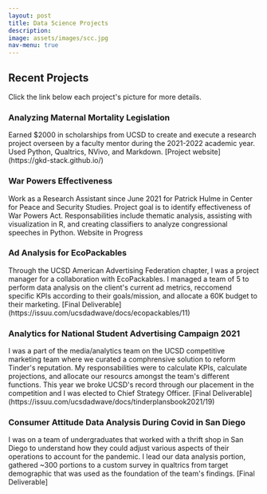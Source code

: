 ```yaml
---
layout: post
title: Data Science Projects
description: 
image: assets/images/scc.jpg
nav-menu: true
---
```


<!-- Content -->
<h2 id="content"> Recent Projects </h2>
<p> Click the link below each project's picture for more details. </p>
<div class="row">
        <div class="6u 12u$(small)">
                <h3>Analyzing Maternal Mortality Legislation</h3>
                 <p> Earned $2000 in scholarships from UCSD to create and execute a research project overseen by a faculty mentor during the 2021-2022 academic year. Used Python, Qualtrics, NVivo, and Markdown. [Project website](https://gkd-stack.github.io/) </p>
        </div>
        <div class="6u$ 12u$(small)">
                <h3>War Powers Effectiveness</h3>
                <p> Work as a Research Assistant since June 2021 for Patrick Hulme in Center for Peace and Security Studies. Project goal is to identify effectiveness of War Powers Act. Responsabilities include thematic analysis, assisting with visualization in R, and creating classifiers to analyze congressional speeches in Python. Website in Progress </p>
        </div>
        <!-- Break -->
        <div class="6u 12u$(small)">
                <h3>Ad Analysis for EcoPackables</h3>
                <p> Through the UCSD American Advertising Federation chapter, I was a project manager for a collaboration with EcoPackables. I managed a team of 5 to perform data analysis on the client's current ad metrics, reccomend specific KPIs according to their goals/mission, and allocate a 60K budget to their marketing. [Final Deliverable] (https://issuu.com/ucsdadwave/docs/ecopackables/11)</p>
        </div>
        <div class="6u$ 12u$(small)">
                <h3> Analytics for National Student Advertising Campaign 2021</h3>
                <p> I was a part of the media/analytics team on the UCSD competitive marketing team where we curated a comphrensive solution to reform Tinder's reputation. My responsabilities were to calculate KPIs, calculate projections, and allocate our resourcs amongst the team's different functions. This year we broke UCSD's record through our placement in the competition and I was elected to Chief Strategy Officer. [Final Deliverable] (https://issuu.com/ucsdadwave/docs/tinderplansbook2021/19) </p>
        </div>
        <!-- Break -->
        <div class="6u 12u$(small)">
                <h3> Consumer Attitude Data Analysis During Covid in San Diego </h3>
                <p> I was on a team of undergraduates that worked with a thrift shop in San Diego to understand how they could adjust various aspects of their operations to account for the pandemic. I lead our data analysis portion, gathered ~300 portions to a custom survey in qualtrics from target demographic that was used as the foundation of the team's findings. [Final Deliverable] </p>
        </div>
